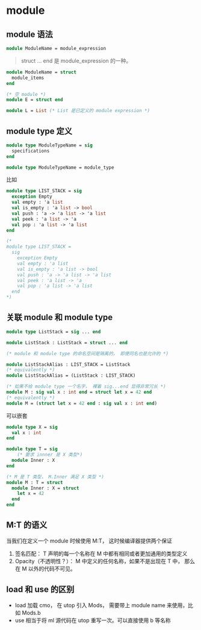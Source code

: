# module

## module 语法
```ocaml
module ModuleName = module_expression
```

> struct ... end 是 module_expression 的一种。

```ocaml
module ModuleName = struct
  module_items
end

(* 空 module *)
module E = struct end

module L = List (* List 是已定义的 module expression *)
```
## module type 定义
```ocaml
module type ModuleTypeName = sig
  specifications
end

module type ModuleTypeName = module_type
```

比如
```ocaml
module type LIST_STACK = sig
  exception Empty
  val empty : 'a list
  val is_empty : 'a list -> bool
  val push : 'a -> 'a list -> 'a list
  val peek : 'a list -> 'a
  val pop : 'a list -> 'a list
end

(*
module type LIST_STACK =
  sig
    exception Empty
    val empty : 'a list
    val is_empty : 'a list -> bool
    val push : 'a -> 'a list -> 'a list
    val peek : 'a list -> 'a
    val pop : 'a list -> 'a list
  end
*)
```

## 关联 module 和 module type
```ocaml
module type ListStack = sig ... end

module ListStack : ListStack = struct ... end

(* module 和 module type 的命名空间是隔离的， 即便同名也是允许的 *)
```

```ocaml
module ListStackAlias : LIST_STACK = ListStack
(* equivalently *)
module ListStackAlias = (ListStack : LIST_STACK)

(* 如果不给 module type 一个名字， 裸着 sig...end 显得非常冗长 *)
module M : sig val x : int end = struct let x = 42 end
(* equivalently *)
module M = (struct let x = 42 end : sig val x : int end)
```

可以嵌套
```ocaml
module type X = sig
  val x : int
end

module type T = sig
    (* 要求 innner 是 X 类型*)
  module Inner : X
end

(* M 是 T 类型， M.Inner 满足 X 类型 *)
module M : T = struct
  module Inner : X = struct
    let x = 42
  end
end
```

## M:T 的语义
当我们在定义一个 module 时候使用 M:T， 这时候编译器提供两个保证
1. 签名匹配： T 声明的每一个名称在 M 中都有相同或者更加通用的类型定义
2. Opacity（不透明性？）： M 中定义的任何名称，如果不是出现在 T 中， 那么在 M 以外的代码不可见。


## load 和 use 的区别
- load 加载 cmo， 在 utop 引入 Mods， 需要带上 module name 来使用，比如 Mods.b 
- use 相当于将 ml 源代码在 utop 重写一次。可以直接使用 b 等名称